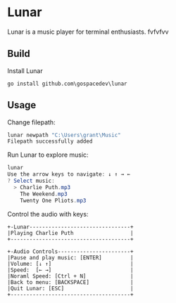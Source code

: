 # Lunar

Lunar is a music player for terminal enthusiasts.
fvfvfvv
## Build

Install Lunar

```
go install github.com\gospacedev\lunar
```

## Usage
Change filepath:

```powershell
lunar newpath "C:\Users\grant\Music"
Filepath successfully added
```

Run Lunar to explore music:

```powershell
lunar
Use the arrow keys to navigate: ↓ ↑ → ←
? Select music:
  > Charlie Puth.mp3
    The Weekend.mp3
    Twenty One Pliots.mp3
```

Control the audio with keys:
```
+-Lunar--------------------------------+
|Playing Charlie Puth                  |
+--------------------------------------+

+-Audio Controls-----------------------+
|Pause and play music: [ENTER]         |
|Volume: [↓ ↑]                         |
|Speed:  [← →]                         |
|Noraml Speed: [Ctrl + N]              |
|Back to menu: [BACKSPACE]             |
|Quit Lunar: [ESC]                     |
+--------------------------------------+
```
